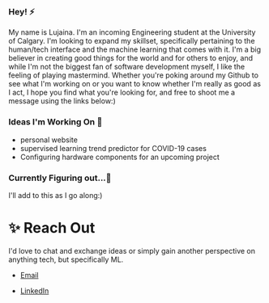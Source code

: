 ### Hey! ⚡

My name is Lujaina. I'm an incoming Engineering student at the University of Calgary. I'm looking to expand my skillset, specifically pertaining to the human/tech interface and the machine learning that comes with it. I'm a big believer in creating good things for the world and for others to enjoy, and while I'm not the biggest fan of software development myself, I like the feeling of playing mastermind. Whether you're poking around my Github to see what I'm working on or you want to know whether I'm really as good as I act, I hope you find what you're looking for, and free to shoot me a message using the links below:)

### Ideas I'm Working On 🔭 

- personal website
- supervised learning trend predictor for COVID-19 cases
- Configuring hardware components for an upcoming project

### Currently Figuring out...🤔

I'll add to this as I go along:)

# ✨ Reach Out
I'd love to chat and exchange ideas or simply gain another perspective on anything tech, but specifically ML. 

- <a  href="mailto:lujaina.eldelebshany@gmail.com subject = Github Reachout">Email </a>
          
- <a href="https://www.linkedin.com/in/lujaina-eldelebshany-0029bb1b3/">LinkedIn</a>

